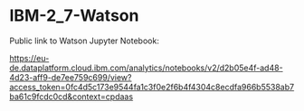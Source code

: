 # IBM-2_7-Watson

Public link to Watson Jupyter Notebook:

https://eu-de.dataplatform.cloud.ibm.com/analytics/notebooks/v2/d2b05e4f-ad48-4d23-aff9-de7ee759c699/view?access_token=0fc4d5c173e9544fa1c3f0e2f6b4f4304c8ecdfa966b5538ab7ba61c9fcdc0cd&context=cpdaas
